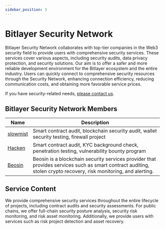 ```yaml
---
sidebar_position: 3
---
```


# Bitlayer Security Network

Bitlayer Security Network collaborates with top-tier companies in the Web3 security field to provide users with comprehensive security services. These services cover various aspects, including security audits, data privacy protection, and security solutions. Our aim is to offer a safer and more reliable development environment for the Bitlayer ecosystem and the entire industry. Users can quickly connect to comprehensive security resources through the Security Network, enhancing connection efficiency, reducing communication costs, and obtaining more favorable service prices.

If you have security-related needs, [please contact us](https://docs.google.com/forms/d/e/1FAIpQLSeaBs4h3ZSWugRyWFpX3cQNPVGNzZ1agHINNpS1I9KROH53bA/viewform?usp=sf_link).

## Bitlayer Security Network Members
| Name | Description | 
|----------|----------|
|[slowmist](https://cn.slowmist.com/)|Smart contract audit, blockchain security audit, wallet security testing, firewall project|
|[Hacken](https://hacken.io/)|Smart contract audit, KYC background check, penetration testing, vulnerability bounty program|
|[Beosin](https://beosin.com/)|Beosin is a blockchain security services provider that provides services such as smart contract auditing, stolen crypto recovery, risk monitoring, and alerting.|
## Service Content 
We provide comprehensive security services throughout the entire lifecycle of projects, including contract audits and security assessments. For public chains, we offer full-chain security posture analysis, security risk monitoring, and risk asset monitoring. Additionally, we provide users with services such as risk project detection and asset recovery.

 
